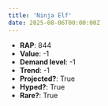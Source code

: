 ```yaml
---
title: 'Ninja Elf'
date: 2025-08-06T00:00:00Z
---
```

- **RAP**: 844
- **Value**: -1
- **Demand level**: -1
- **Trend**: -1
- **Projected?**: True
- **Hyped?**: True
- **Rare?**: True
